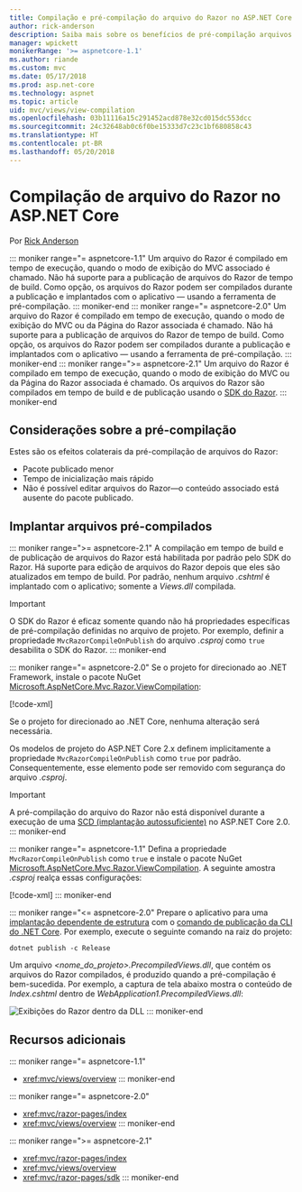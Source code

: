 ```yaml
---
title: Compilação e pré-compilação do arquivo do Razor no ASP.NET Core
author: rick-anderson
description: Saiba mais sobre os benefícios de pré-compilação arquivos do Razor e como realizar pré-compilação desses arquivos em um aplicativo do ASP.NET Core.
manager: wpickett
monikerRange: '>= aspnetcore-1.1'
ms.author: riande
ms.custom: mvc
ms.date: 05/17/2018
ms.prod: asp.net-core
ms.technology: aspnet
ms.topic: article
uid: mvc/views/view-compilation
ms.openlocfilehash: 03b11116a15c291452acd878e32cd015dc553dcc
ms.sourcegitcommit: 24c32648ab0c6f0be15333d7c23c1bf680858c43
ms.translationtype: HT
ms.contentlocale: pt-BR
ms.lasthandoff: 05/20/2018
---
```

# <a name="razor-file-compilation-in-aspnet-core"></a>Compilação de arquivo do Razor no ASP.NET Core

Por [Rick Anderson](https://twitter.com/RickAndMSFT)

::: moniker range="= aspnetcore-1.1"
Um arquivo do Razor é compilado em tempo de execução, quando o modo de exibição do MVC associado é chamado. Não há suporte para a publicação de arquivos do Razor de tempo de build. Como opção, os arquivos do Razor podem ser compilados durante a publicação e implantados com o aplicativo &mdash; usando a ferramenta de pré-compilação.
::: moniker-end
::: moniker range="= aspnetcore-2.0"
Um arquivo do Razor é compilado em tempo de execução, quando o modo de exibição do MVC ou da Página do Razor associada é chamado. Não há suporte para a publicação de arquivos do Razor de tempo de build. Como opção, os arquivos do Razor podem ser compilados durante a publicação e implantados com o aplicativo &mdash; usando a ferramenta de pré-compilação.
::: moniker-end
::: moniker range=">= aspnetcore-2.1"
Um arquivo do Razor é compilado em tempo de execução, quando o modo de exibição do MVC ou da Página do Razor associada é chamado. Os arquivos do Razor são compilados em tempo de build e de publicação usando o [SDK do Razor](xref:mvc/razor-pages/sdk).
::: moniker-end

## <a name="precompilation-considerations"></a>Considerações sobre a pré-compilação

Estes são os efeitos colaterais da pré-compilação de arquivos do Razor:

* Pacote publicado menor
* Tempo de inicialização mais rápido
* Não é possível editar arquivos do Razor&mdash;o conteúdo associado está ausente do pacote publicado.

## <a name="deploy-precompiled-files"></a>Implantar arquivos pré-compilados

::: moniker range=">= aspnetcore-2.1"
A compilação em tempo de build e de publicação de arquivos do Razor está habilitada por padrão pelo SDK do Razor. Há suporte para edição de arquivos do Razor depois que eles são atualizados em tempo de build. Por padrão, nenhum arquivo *.cshtml* é implantado com o aplicativo; somente a *Views.dll* compilada.

> [!IMPORTANT]
> O SDK do Razor é eficaz somente quando não há propriedades específicas de pré-compilação definidas no arquivo de projeto. Por exemplo, definir a propriedade `MvcRazorCompileOnPublish` do arquivo *.csproj* como `true` desabilita o SDK do Razor.
::: moniker-end

::: moniker range="= aspnetcore-2.0"
Se o projeto for direcionado ao .NET Framework, instale o pacote NuGet [Microsoft.AspNetCore.Mvc.Razor.ViewCompilation](https://www.nuget.org/packages/Microsoft.AspNetCore.Mvc.Razor.ViewCompilation/):

[!code-xml[](view-compilation/sample/DotNetFrameworkProject.csproj?name=snippet_ViewCompilationPackage)]

Se o projeto for direcionado ao .NET Core, nenhuma alteração será necessária.

Os modelos de projeto do ASP.NET Core 2.x definem implicitamente a propriedade `MvcRazorCompileOnPublish` como `true` por padrão. Consequentemente, esse elemento pode ser removido com segurança do arquivo *.csproj*.

> [!IMPORTANT]
> A pré-compilação do arquivo do Razor não está disponível durante a execução de uma [SCD (implantação autossuficiente)](/dotnet/core/deploying/#self-contained-deployments-scd) no ASP.NET Core 2.0.
::: moniker-end

::: moniker range="= aspnetcore-1.1"
Defina a propriedade `MvcRazorCompileOnPublish` como `true` e instale o pacote NuGet [Microsoft.AspNetCore.Mvc.Razor.ViewCompilation](https://www.nuget.org/packages/Microsoft.AspNetCore.Mvc.Razor.ViewCompilation/). A seguinte amostra *.csproj* realça essas configurações:

[!code-xml[](view-compilation/sample/MvcRazorCompileOnPublish.csproj?highlight=4,10)]
::: moniker-end

::: moniker range="<= aspnetcore-2.0"
Prepare o aplicativo para uma [implantação dependente de estrutura](/dotnet/core/deploying/#framework-dependent-deployments-fdd) com o [comando de publicação da CLI do .NET Core](/dotnet/core/tools/dotnet-publish). Por exemplo, execute o seguinte comando na raiz do projeto:

```console
dotnet publish -c Release
```

Um arquivo *<nome_do_projeto>.PrecompiledViews.dll*, que contém os arquivos do Razor compilados, é produzido quando a pré-compilação é bem-sucedida. Por exemplo, a captura de tela abaixo mostra o conteúdo de *Index.cshtml* dentro de *WebApplication1.PrecompiledViews.dll*:

![Exibições do Razor dentro da DLL](view-compilation/_static/razor-views-in-dll.png)
::: moniker-end

## <a name="additional-resources"></a>Recursos adicionais

::: moniker range="= aspnetcore-1.1"
* <xref:mvc/views/overview>
::: moniker-end

::: moniker range="= aspnetcore-2.0"
* <xref:mvc/razor-pages/index>
* <xref:mvc/views/overview>
::: moniker-end

::: moniker range=">= aspnetcore-2.1"
* <xref:mvc/razor-pages/index>
* <xref:mvc/views/overview>
* <xref:mvc/razor-pages/sdk>
::: moniker-end